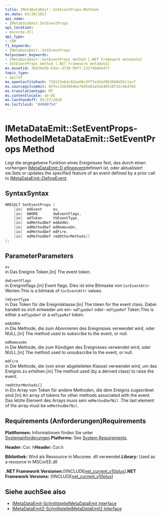 ```yaml
---
title: IMetaDataEmit::SetEventProps-Methode
ms.date: 03/30/2017
api_name:
- IMetaDataEmit.SetEventProps
api_location:
- mscoree.dll
api_type:
- COM
f1_keywords:
- IMetaDataEmit::SetEventProps
helpviewer_keywords:
- IMetaDataEmit::SetEventProps method [.NET Framework metadata]
- SetEventProps method [.NET Framework metadata]
ms.assetid: 3b039e50-63ec-4730-99ff-2327408de477
topic_type:
- apiref
ms.openlocfilehash: 720133e64c02aa09c9ff7e43a20630b0d55c1acf
ms.sourcegitcommit: 03fec33630b46e78d5e81e91b40518f32c4bd7b5
ms.translationtype: MT
ms.contentlocale: de-DE
ms.lasthandoff: 05/27/2020
ms.locfileid: "84008754"
---
```

# <a name="imetadataemitseteventprops-method"></a><span data-ttu-id="03a87-102">IMetaDataEmit::SetEventProps-Methode</span><span class="sxs-lookup"><span data-stu-id="03a87-102">IMetaDataEmit::SetEventProps Method</span></span>
<span data-ttu-id="03a87-103">Legt die angegebene Funktion eines Ereignisses fest, das durch einen vorherigen [IMetaDataEmit::D efineevent](imetadataemit-defineevent-method.md)definiert ist, oder aktualisiert sie.</span><span class="sxs-lookup"><span data-stu-id="03a87-103">Sets or updates the specified feature of an event defined by a prior call to [IMetaDataEmit::DefineEvent](imetadataemit-defineevent-method.md).</span></span>  
  
## <a name="syntax"></a><span data-ttu-id="03a87-104">Syntax</span><span class="sxs-lookup"><span data-stu-id="03a87-104">Syntax</span></span>  
  
```cpp  
HRESULT SetEventProps (  
    [in]  mdEvent     ev,
    [in]  DWORD       dwEventFlags,
    [in]  mdToken     tkEventType,
    [in]  mdMethodDef mdAddOn,
    [in]  mdMethodDef mdRemoveOn,
    [in]  mdMethodDef mdFire,
    [in]  mdMethodDef rmdOtherMethods[]
);  
```  
  
## <a name="parameters"></a><span data-ttu-id="03a87-105">Parameter</span><span class="sxs-lookup"><span data-stu-id="03a87-105">Parameters</span></span>  
 `ev`  
 <span data-ttu-id="03a87-106">in Das Ereignis Token.</span><span class="sxs-lookup"><span data-stu-id="03a87-106">[in] The event token.</span></span>  
  
 `dwEventFlags`  
 <span data-ttu-id="03a87-107">in Ereignisflags.</span><span class="sxs-lookup"><span data-stu-id="03a87-107">[in] Event flags.</span></span> <span data-ttu-id="03a87-108">Dies ist eine Bitmaske von `CorEventAttr` Werten.</span><span class="sxs-lookup"><span data-stu-id="03a87-108">This is a bitmask of `CorEventAttr` values.</span></span>  
  
 `tkEventType`  
 <span data-ttu-id="03a87-109">in Das Token für die Ereignisklasse.</span><span class="sxs-lookup"><span data-stu-id="03a87-109">[in] The token for the event class.</span></span> <span data-ttu-id="03a87-110">Dabei handelt es sich entweder um ein- `mdTypeDef` oder- `mdTypeRef` Token.</span><span class="sxs-lookup"><span data-stu-id="03a87-110">This is either a `mdTypeDef` or a `mdTypeRef` token.</span></span>  
  
 `mdAddOn`  
 <span data-ttu-id="03a87-111">in Die Methode, die zum Abonnieren des Ereignisses verwendet wird, oder NULL.</span><span class="sxs-lookup"><span data-stu-id="03a87-111">[in] The method used to subscribe to the event, or null.</span></span>  
  
 `mdRemoveOn`  
 <span data-ttu-id="03a87-112">in Die Methode, die zum Kündigen des Ereignisses verwendet wird, oder NULL.</span><span class="sxs-lookup"><span data-stu-id="03a87-112">[in] The method used to unsubscribe to the event, or null.</span></span>  
  
 `mdFire`  
 <span data-ttu-id="03a87-113">in Die Methode, die (von einer abgeleiteten Klasse) verwendet wird, um das Ereignis zu erhöhen.</span><span class="sxs-lookup"><span data-stu-id="03a87-113">[in] The method used (by a derived class) to raise the event.</span></span>  
  
 `rmdOtherMethods[]`  
 <span data-ttu-id="03a87-114">in Ein Array von Token für andere Methoden, die dem Ereignis zugeordnet sind.</span><span class="sxs-lookup"><span data-stu-id="03a87-114">[in] An array of tokens for other methods associated with the event.</span></span> <span data-ttu-id="03a87-115">Das letzte Element des Arrays muss sein `mdMethodDefNil` .</span><span class="sxs-lookup"><span data-stu-id="03a87-115">The last element of the array must be `mdMethodDefNil`.</span></span>  
  
## <a name="requirements"></a><span data-ttu-id="03a87-116">Requirements (Anforderungen)</span><span class="sxs-lookup"><span data-stu-id="03a87-116">Requirements</span></span>  
 <span data-ttu-id="03a87-117">**Plattformen:** Informationen finden Sie unter [Systemanforderungen](../../get-started/system-requirements.md).</span><span class="sxs-lookup"><span data-stu-id="03a87-117">**Platforms:** See [System Requirements](../../get-started/system-requirements.md).</span></span>  
  
 <span data-ttu-id="03a87-118">**Header:** Cor. h</span><span class="sxs-lookup"><span data-stu-id="03a87-118">**Header:** Cor.h</span></span>  
  
 <span data-ttu-id="03a87-119">**Bibliothek:** Wird als Ressource in Mscoree. dll verwendet.</span><span class="sxs-lookup"><span data-stu-id="03a87-119">**Library:** Used as a resource in MSCorEE.dll</span></span>  
  
 <span data-ttu-id="03a87-120">**.NET Framework Versionen:**[!INCLUDE[net_current_v10plus](../../../../includes/net-current-v10plus-md.md)]</span><span class="sxs-lookup"><span data-stu-id="03a87-120">**.NET Framework Versions:** [!INCLUDE[net_current_v10plus](../../../../includes/net-current-v10plus-md.md)]</span></span>  
  
## <a name="see-also"></a><span data-ttu-id="03a87-121">Siehe auch</span><span class="sxs-lookup"><span data-stu-id="03a87-121">See also</span></span>

- [<span data-ttu-id="03a87-122">IMetaDataEmit-Schnittstelle</span><span class="sxs-lookup"><span data-stu-id="03a87-122">IMetaDataEmit Interface</span></span>](imetadataemit-interface.md)
- [<span data-ttu-id="03a87-123">IMetaDataEmit2-Schnittstelle</span><span class="sxs-lookup"><span data-stu-id="03a87-123">IMetaDataEmit2 Interface</span></span>](imetadataemit2-interface.md)
